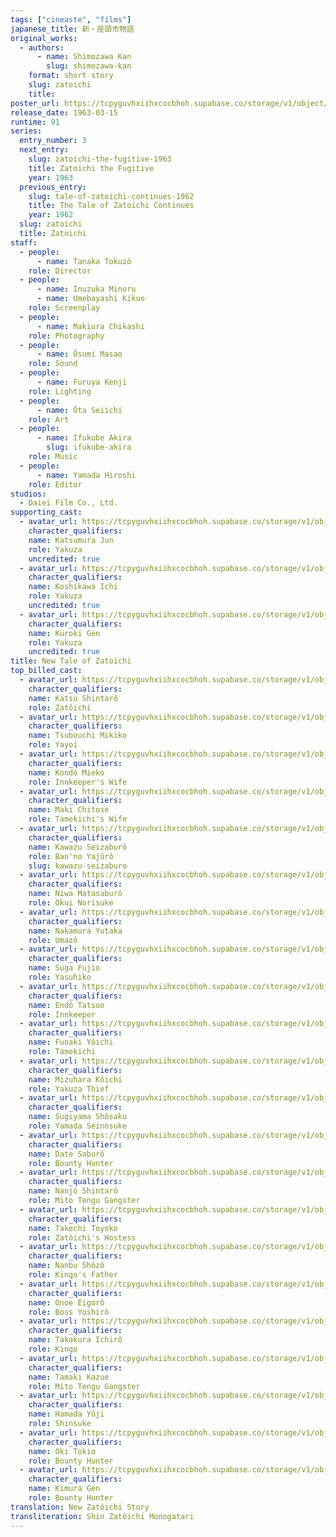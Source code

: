 ```yaml
---
tags: ["cineaste", "films"]
japanese_title: 新・座頭市物語
original_works:
  - authors:
      - name: Shimozawa Kan
        slug: shimozawa-kan
    format: short story
    slug: zatoichi
    title:
poster_url: https://tcpyguvhxiihxcocbhoh.supabase.co/storage/v1/object/public/godzilla-cineaste-public/content/films/new-tale-of-zatoichi-1963/posters/new-tale-of-zatoichi-1963.jpg
release_date: 1963-03-15
runtime: 91
series:
  entry_number: 3
  next_entry:
    slug: zatoichi-the-fugitive-1963
    title: Zatoichi the Fugitive
    year: 1963
  previous_entry:
    slug: tale-of-zatoichi-continues-1962
    title: The Tale of Zatoichi Continues
    year: 1962
  slug: zatoichi
  title: Zatoichi
staff:
  - people:
      - name: Tanaka Tokuzô
    role: Director
  - people:
      - name: Inuzuka Minoru
      - name: Umebayashi Kikuo
    role: Screenplay
  - people:
      - name: Makiura Chikashi
    role: Photography
  - people:
      - name: Ôsumi Masao
    role: Sound
  - people:
      - name: Furuya Kenji
    role: Lighting
  - people:
      - name: Ôta Seiichi
    role: Art
  - people:
      - name: Ifukube Akira
        slug: ifukube-akira
    role: Music
  - people:
      - name: Yamada Hiroshi
    role: Editor
studios:
  - Daiei Film Co., Ltd.
supporting_cast:
  - avatar_url: https://tcpyguvhxiihxcocbhoh.supabase.co/storage/v1/object/public/godzilla-cineaste-public/content/films/new-tale-of-zatoichi-1963/cast-avatars/jun-katsumura-0.jpg
    character_qualifiers:
    name: Katsumura Jun
    role: Yakuza
    uncredited: true
  - avatar_url: https://tcpyguvhxiihxcocbhoh.supabase.co/storage/v1/object/public/godzilla-cineaste-public/content/films/new-tale-of-zatoichi-1963/cast-avatars/ichi-koshikawa-0.jpg
    character_qualifiers:
    name: Koshikawa Ichi
    role: Yakuza
    uncredited: true
  - avatar_url: https://tcpyguvhxiihxcocbhoh.supabase.co/storage/v1/object/public/godzilla-cineaste-public/content/films/new-tale-of-zatoichi-1963/cast-avatars/gen-kuroki-0.jpg
    character_qualifiers:
    name: Kuroki Gen
    role: Yakuza
    uncredited: true
title: New Tale of Zatoichi
top_billed_cast:
  - avatar_url: https://tcpyguvhxiihxcocbhoh.supabase.co/storage/v1/object/public/godzilla-cineaste-public/content/films/new-tale-of-zatoichi-1963/cast-avatars/shintaro-katsu-0.jpg
    character_qualifiers:
    name: Katsu Shintarô
    role: Zatôichi
  - avatar_url: https://tcpyguvhxiihxcocbhoh.supabase.co/storage/v1/object/public/godzilla-cineaste-public/content/films/new-tale-of-zatoichi-1963/cast-avatars/mikiko-tsubouchi-0.jpg
    character_qualifiers:
    name: Tsubouchi Mikiko
    role: Yayoi
  - avatar_url: https://tcpyguvhxiihxcocbhoh.supabase.co/storage/v1/object/public/godzilla-cineaste-public/content/films/new-tale-of-zatoichi-1963/cast-avatars/mieko-kondo-0.jpg
    character_qualifiers:
    name: Kondô Mieko
    role: Innkeeper's Wife
  - avatar_url: https://tcpyguvhxiihxcocbhoh.supabase.co/storage/v1/object/public/godzilla-cineaste-public/content/films/new-tale-of-zatoichi-1963/cast-avatars/chitose-maki-0.jpg
    character_qualifiers:
    name: Maki Chitose
    role: Tamekichi's Wife
  - avatar_url: https://tcpyguvhxiihxcocbhoh.supabase.co/storage/v1/object/public/godzilla-cineaste-public/content/films/new-tale-of-zatoichi-1963/cast-avatars/seizaburo-kawazu-0.jpg
    character_qualifiers:
    name: Kawazu Seizaburô
    role: Ban'no Yajûrô
    slug: kawazu-seizaburo
  - avatar_url: https://tcpyguvhxiihxcocbhoh.supabase.co/storage/v1/object/public/godzilla-cineaste-public/content/films/new-tale-of-zatoichi-1963/cast-avatars/matasaburo-niwa-0.jpg
    character_qualifiers:
    name: Niwa Matasaburô
    role: Okui Norisuke
  - avatar_url: https://tcpyguvhxiihxcocbhoh.supabase.co/storage/v1/object/public/godzilla-cineaste-public/content/films/new-tale-of-zatoichi-1963/cast-avatars/yutaka-nakamura-0.jpg
    character_qualifiers:
    name: Nakamura Yutaka
    role: Umazô
  - avatar_url: https://tcpyguvhxiihxcocbhoh.supabase.co/storage/v1/object/public/godzilla-cineaste-public/content/films/new-tale-of-zatoichi-1963/cast-avatars/fujio-suga-0.jpg
    character_qualifiers:
    name: Suga Fujio
    role: Yasuhiko
  - avatar_url: https://tcpyguvhxiihxcocbhoh.supabase.co/storage/v1/object/public/godzilla-cineaste-public/content/films/new-tale-of-zatoichi-1963/cast-avatars/tatsuo-endo-0.jpg
    character_qualifiers:
    name: Endô Tatsuo
    role: Innkeeper
  - avatar_url: https://tcpyguvhxiihxcocbhoh.supabase.co/storage/v1/object/public/godzilla-cineaste-public/content/films/new-tale-of-zatoichi-1963/cast-avatars/yoichi-funaki-0.jpg
    character_qualifiers:
    name: Funaki Yôichi
    role: Tamekichi
  - avatar_url: https://tcpyguvhxiihxcocbhoh.supabase.co/storage/v1/object/public/godzilla-cineaste-public/content/films/new-tale-of-zatoichi-1963/cast-avatars/koichi-mizuhara-0.jpg
    character_qualifiers:
    name: Mizuhara Kôichi
    role: Yakuza Thief
  - avatar_url: https://tcpyguvhxiihxcocbhoh.supabase.co/storage/v1/object/public/godzilla-cineaste-public/content/films/new-tale-of-zatoichi-1963/cast-avatars/shosaku-sugiyama-0.jpg
    character_qualifiers:
    name: Sugiyama Shôsaku
    role: Yamada Seinosuke
  - avatar_url: https://tcpyguvhxiihxcocbhoh.supabase.co/storage/v1/object/public/godzilla-cineaste-public/content/films/new-tale-of-zatoichi-1963/cast-avatars/saburo-date-0.jpg
    character_qualifiers:
    name: Date Saburô
    role: Bounty Hunter
  - avatar_url: https://tcpyguvhxiihxcocbhoh.supabase.co/storage/v1/object/public/godzilla-cineaste-public/content/films/new-tale-of-zatoichi-1963/cast-avatars/shintaro-nanjo-0.jpg
    character_qualifiers:
    name: Nanjô Shintarô
    role: Mito Tengu Gangster
  - avatar_url: https://tcpyguvhxiihxcocbhoh.supabase.co/storage/v1/object/public/godzilla-cineaste-public/content/films/new-tale-of-zatoichi-1963/cast-avatars/toyoko-takechi-0.jpg
    character_qualifiers:
    name: Takechi Toyoko
    role: Zatôichi's Hostess
  - avatar_url: https://tcpyguvhxiihxcocbhoh.supabase.co/storage/v1/object/public/godzilla-cineaste-public/content/films/new-tale-of-zatoichi-1963/cast-avatars/shozo-nanbu-0.jpg
    character_qualifiers:
    name: Nanbu Shôzô
    role: Kingo's Father
  - avatar_url: https://tcpyguvhxiihxcocbhoh.supabase.co/storage/v1/object/public/godzilla-cineaste-public/content/films/new-tale-of-zatoichi-1963/cast-avatars/eigoro-onoe-0.jpg
    character_qualifiers:
    name: Onoe Eigorô
    role: Boss Yoshirô
  - avatar_url: https://tcpyguvhxiihxcocbhoh.supabase.co/storage/v1/object/public/godzilla-cineaste-public/content/films/new-tale-of-zatoichi-1963/cast-avatars/ichiro-takakura-0.jpg
    character_qualifiers:
    name: Takakura Ichirô
    role: Kingo
  - avatar_url: https://tcpyguvhxiihxcocbhoh.supabase.co/storage/v1/object/public/godzilla-cineaste-public/content/films/new-tale-of-zatoichi-1963/cast-avatars/kazue-tamaki-0.jpg
    character_qualifiers:
    name: Tamaki Kazue
    role: Mito Tengu Gangster
  - avatar_url: https://tcpyguvhxiihxcocbhoh.supabase.co/storage/v1/object/public/godzilla-cineaste-public/content/films/new-tale-of-zatoichi-1963/cast-avatars/yuji-hamada-0.jpg
    character_qualifiers:
    name: Hamada Yûji
    role: Shinsuke
  - avatar_url: https://tcpyguvhxiihxcocbhoh.supabase.co/storage/v1/object/public/godzilla-cineaste-public/content/films/new-tale-of-zatoichi-1963/cast-avatars/tokio-oki-0.jpg
    character_qualifiers:
    name: Oki Tokio
    role: Bounty Hunter
  - avatar_url: https://tcpyguvhxiihxcocbhoh.supabase.co/storage/v1/object/public/godzilla-cineaste-public/content/films/new-tale-of-zatoichi-1963/cast-avatars/gen-kimura-0.jpg
    character_qualifiers:
    name: Kimura Gen
    role: Bounty Hunter
translation: New Zatôichi Story
transliteration: Shin Zatôichi Monogatari
---
```

